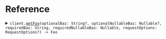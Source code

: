 # Reference
<details><summary><code>client.<a href="/Sources/ApiClient.swift">getFoo</a>(optionalBaz: String?, optionalNullableBaz: Nullable<String>?, requiredBaz: String, requiredNullableBaz: Nullable<String>, requestOptions: RequestOptions?) -> Foo</code></summary>
<dl>
<dd>

#### 🔌 Usage

<dl>
<dd>

<dl>
<dd>

```swift
import Foundation
import Api

private func main() async throws {
    let client = ApiClient()

    try await client.getFoo(request: .init(
        requiredBaz: "required_baz",
        requiredNullableBaz: "required_nullable_baz"
    ))
}

try await main()
```
</dd>
</dl>
</dd>
</dl>

#### ⚙️ Parameters

<dl>
<dd>

<dl>
<dd>

**optionalBaz:** `String?` — An optional baz
    
</dd>
</dl>

<dl>
<dd>

**optionalNullableBaz:** `Nullable<String>?` — An optional baz
    
</dd>
</dl>

<dl>
<dd>

**requiredBaz:** `String` — A required baz
    
</dd>
</dl>

<dl>
<dd>

**requiredNullableBaz:** `Nullable<String>` — A required baz
    
</dd>
</dl>

<dl>
<dd>

**requestOptions:** `RequestOptions?` — Additional options for configuring the request, such as custom headers or timeout settings.
    
</dd>
</dl>
</dd>
</dl>


</dd>
</dl>
</details>
